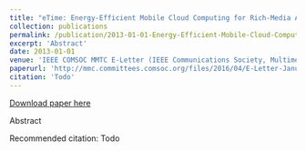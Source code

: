 ```yaml
---
title: "eTime: Energy-Efficient Mobile Cloud Computing for Rich-Media Applications"
collection: publications
permalink: /publication/2013-01-01-Energy-Efficient-Mobile-Cloud-Computing-for-Rich-Media-Applications
excerpt: 'Abstract'
date: 2013-01-01
venue: 'IEEE COMSOC MMTC E-Letter (IEEE Communications Society, Multimedia Communications Technical Committee)'
paperurl: 'http://mmc.committees.comsoc.org/files/2016/04/E-Letter-January13.pdf'
citation: 'Todo'
---
```


<a href='http://mmc.committees.comsoc.org/files/2016/04/E-Letter-January13.pdf'>Download paper here</a>

Abstract

Recommended citation: Todo